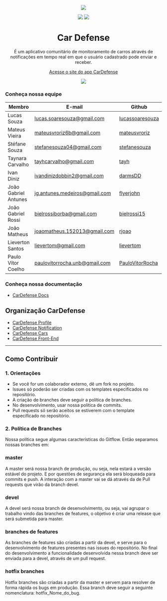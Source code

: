 
<p align="center"> <img src="https://i.imgur.com/zuldpGo.png" /></p>

<p align="center">
 <a><img src="https://img.shields.io/badge/docs-Github%20Pages-blue.svg"></a>
 <a><img src="https://img.shields.io/badge/license-GLP--3.0-red.svg"></a>
</p>

<h1 align="center"> Car Defense </h1>
<p align="center"> É um aplicativo comunitário de monitoramento de carros através de notificações em tempo real em que o usuário cadastrado pode enviar e receber.</p>

<p align="center">
  <a href="https://fga-eps-mds.github.io/2018.2-CarDefense/">Acesse o site do app CarDefense</a>
</p>

<p align="center">
<a href="https://play.google.com/store/apps/details?id=com.cardefense.cardefense"><img src="https://i.imgur.com/3YcEpgg.png"/></a> </p>

### Conheça nossa equipe

| Membro | E-mail | Github | Papel |Matricula|
|-------------------------------|--------------------------|----------------------------------|----------------------|------------|
| Lucas Souza	| lucas.soaresouza@gmail.com | [lucassoaresouza](https://github.com/lucassoaresouza) | Scrum Master |14/0151257|
| Mateus Vieira	| mateusvroriz6b@gmail.com	| [mateusvroriz](https://github.com/mateusvroriz) | Arquiteto de Software |14/0154981|
| Stéfane Souza	| stefanesouza04@gmail.com | [stefanesouza](https://github.com/stefanesouza) | Product Owner | 15/0148623 |
| Taynara Carvalho | tayhcarvalho@gmail.com | [tayh](https://github.com/tayh) | DevOps |		15/0149301 |
| Ivan Diniz | ivandinizdobbin2@gmail.com	| [darmsDD](https://github.com/darmsDD) | Desenvolvedor |17/0013278|
| João Gabriel Antunes | jg.antunes.medeiros@gmail.com | [flyerjohn](https://github.com/flyerjohn) | Desenvolvedor |17/0013651|
| João Gabriel Rossi	| bielrossiborba@gmail.com	| [bielrossi15](https://github.com/bielrossi15) | Desenvolvedor|17/0013693|
| João Matheus	| joaomatheus.152013@gmail.com	| [rjoao](https://github.com/rjoao) | Desenvolvedor |17/0013812|
| Lieverton Santos	| lievertom@gmail.com		| [lievertom](https://github.com/lievertom) | Desenvolvedor |17/0039251|
| Paulo Vítor Coelho	| paulovitorrocha.unb@gmail.com	| [PauloVitorRocha](https://github.com/PauloVitorRocha) | Desenvolvedor |17/0062465|
### Conheça nossa documentação
* [CarDefense Docs](https://fga-eps-mds.github.io/2018.2-CarDefense/docs/index.html)

## Organização CarDefense
* [CarDefense Profile](https://github.com/CarDefense/CarDefense_Profile)
* [CarDefense Notification](https://github.com/CarDefense/CarDefense_Notification)
* [CarDefense Cars](https://github.com/CarDefense/CarDefense_Cars)
* [CarDefense Front-End](https://github.com/CarDefense/CarDefense_FrontEnd)

---

## Como Contribuir
### 1. Orientações
* Se você for um colaborador externo, dê um fork no projeto.
* Issues só poderão ser criadas com os templates especificados no repositório.
* A criação de branches deve seguir a política de branches.
* No desenvolvimento, usar nossa política de commits.
* Pull requests só serão aceitos se estiverem com o template especificado no repositório.

### 2. Política de Branches
Nossa política segue algumas características do Gitflow. Então separamos nossas branches em:

### **master**
A master será nossa branch de produção, ou seja, nela estará a versão estável do projeto. E por questões de segurança ela será bloqueada para commits e push. A interação com a master vai se dá através da de Pull requests que virão da branch devel.

### **devel**
A devel será nossa branch de desenvolvimento, ou seja, vai agrupar o trabalho vindo das branches de features, o objetivo é criar uma release que será submetida para master.

### **branches de features**
As branches de features são criadas a partir da devel, e serve para o desenvolvimento de features presentes nas issues do repositório. No final do desenvolvimento a funcionalidade desenvolvida nessa branch deve ser enviada para a devel, através de um pull request.

### **hotfix branches**
Hotfix branches são criadas a partir da master e servem para resolver de forma rápida os bugs em produção. Essa branch deve seguir a seguinte nomenclatura: hotfix_Nome_do_bug.
